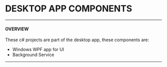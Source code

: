 # DESKTOP APP COMPONENTS
---
#### OVERVIEW
These c# projects are part of the desktop app, these components are:
- Windows WPF app for UI
- Background Service
---